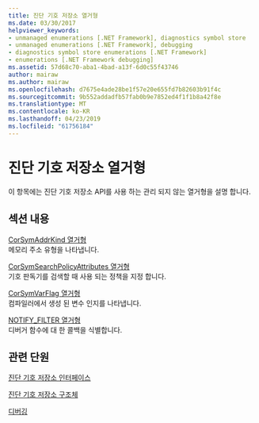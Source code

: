 ```yaml
---
title: 진단 기호 저장소 열거형
ms.date: 03/30/2017
helpviewer_keywords:
- unmanaged enumerations [.NET Framework], diagnostics symbol store
- unmanaged enumerations [.NET Framework], debugging
- diagnostics symbol store enumerations [.NET Framework]
- enumerations [.NET Framework debugging]
ms.assetid: 57d68c70-aba1-4bad-a13f-6d0c55f43746
author: mairaw
ms.author: mairaw
ms.openlocfilehash: d7675e4ade28be1f57e20e655fd7b82603b91f4c
ms.sourcegitcommit: 9b552addadfb57fab0b9e7852ed4f1f1b8a42f8e
ms.translationtype: MT
ms.contentlocale: ko-KR
ms.lasthandoff: 04/23/2019
ms.locfileid: "61756184"
---
```

# <a name="diagnostics-symbol-store-enumerations"></a>진단 기호 저장소 열거형
이 항목에는 진단 기호 저장소 API를 사용 하는 관리 되지 않는 열거형을 설명 합니다.  
  
## <a name="in-this-section"></a>섹션 내용  
 [CorSymAddrKind 열거형](../../../../docs/framework/unmanaged-api/diagnostics/corsymaddrkind-enumeration.md)  
 메모리 주소 유형을 나타냅니다.  
  
 [CorSymSearchPolicyAttributes 열거형](../../../../docs/framework/unmanaged-api/diagnostics/corsymsearchpolicyattributes-enumeration.md)  
 기호 판독기를 검색할 때 사용 되는 정책을 지정 합니다.  
  
 [CorSymVarFlag 열거형](../../../../docs/framework/unmanaged-api/diagnostics/corsymvarflag-enumeration.md)  
 컴파일러에서 생성 된 변수 인지를 나타냅니다.  
  
 [NOTIFY_FILTER 열거형](../../../../docs/framework/unmanaged-api/diagnostics/notify-filter-enumeration.md)  
 디버거 함수에 대 한 콜백을 식별합니다.  
  
## <a name="related-sections"></a>관련 단원  
 [진단 기호 저장소 인터페이스](../../../../docs/framework/unmanaged-api/diagnostics/diagnostics-symbol-store-interfaces.md)  
  
 [진단 기호 저장소 구조체](../../../../docs/framework/unmanaged-api/diagnostics/diagnostics-symbol-store-structures.md)  
  
 [디버깅](../../../../docs/framework/unmanaged-api/debugging/index.md)
